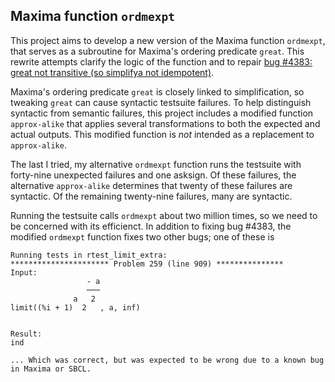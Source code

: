 ## Maxima function `ordmexpt`

This project aims to develop a new version of the Maxima function `ordmexpt`, 
that serves as a subroutine for Maxima's ordering predicate `great`. This 
rewrite attempts clarify the logic of the function and to repair [bug #4383: 
great not transitive (so simplifya not idempotent)](https://sourceforge.net/p/maxima/bugs/4383/).

Maxima's ordering predicate `great` is closely linked to simplification, 
so tweaking `great` can cause syntactic testsuite failures. To help 
distinguish syntactic from semantic failures, this project includes a 
modified function `approx-alike` that applies several transformations 
to both the expected and actual outputs. This modified function is *not* 
intended as a replacement to `approx-alike`. 

The last I tried, my alternative `ordmexpt` function runs the testsuite 
with forty-nine unexpected failures and one asksign. Of these failures, the alternative `approx-alike` determines that twenty of these failures are syntactic. Of the remaining twenty-nine failures, many are syntactic. 

Running the testsuite calls `ordmexpt` about two million times, so we need to be
concerned with its efficienct. In addition to fixing bug #4383, the modified `ordmexpt` function fixes two other bugs; one of these is 
~~~
Running tests in rtest_limit_extra:
********************** Problem 259 (line 909) ***************
Input:
                 - a
                 ───
              a   2
limit((%i + 1)  2   , a, inf)


Result:
ind

... Which was correct, but was expected to be wrong due to a known bug in Maxima or SBCL.
~~~



